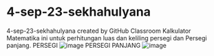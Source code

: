 # 4-sep-23-sekhahulyana
4-sep-23-sekhahulyana created by GitHub Classroom
Kalkulator Matematika ini untuk perhitungan luas dan keliling persegi dan Persegi panjang. 
PERSEGI 
![image](https://github.com/revou-fundamental-course/4-sep-23-sekhahulyana/assets/129199992/fb8dac33-d7ad-4a3d-b657-c07cd1bf043e)
PERSEGI PANJANG 
![image](https://github.com/revou-fundamental-course/4-sep-23-sekhahulyana/assets/129199992/ea2b7bab-7e5f-4aa7-83a5-e0e04e2a3966)
